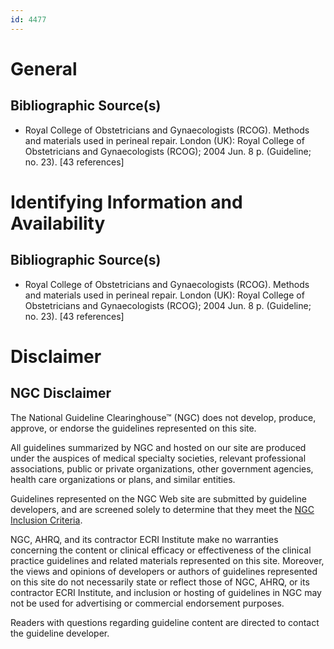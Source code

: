 ```yaml
---
id: 4477
---
```


# General

## Bibliographic Source(s)

- Royal College of Obstetricians and Gynaecologists (RCOG). Methods and materials used in perineal repair. London (UK): Royal College of Obstetricians and Gynaecologists (RCOG); 2004 Jun. 8 p. (Guideline; no. 23). [43 references]

# Identifying Information and Availability

## Bibliographic Source(s)

- Royal College of Obstetricians and Gynaecologists (RCOG). Methods and materials used in perineal repair. London (UK): Royal College of Obstetricians and Gynaecologists (RCOG); 2004 Jun. 8 p. (Guideline; no. 23). [43 references]

# Disclaimer

## NGC Disclaimer

The National Guideline Clearinghouse™ (NGC) does not develop, produce, approve, or endorse the guidelines represented on this site.

All guidelines summarized by NGC and hosted on our site are produced under the auspices of medical specialty societies, relevant professional associations, public or private organizations, other government agencies, health care organizations or plans, and similar entities.

Guidelines represented on the NGC Web site are submitted by guideline developers, and are screened solely to determine that they meet the [NGC Inclusion Criteria](/help-and-about/summaries/inclusion-criteria).

NGC, AHRQ, and its contractor ECRI Institute make no warranties concerning the content or clinical efficacy or effectiveness of the clinical practice guidelines and related materials represented on this site. Moreover, the views and opinions of developers or authors of guidelines represented on this site do not necessarily state or reflect those of NGC, AHRQ, or its contractor ECRI Institute, and inclusion or hosting of guidelines in NGC may not be used for advertising or commercial endorsement purposes.

Readers with questions regarding guideline content are directed to contact the guideline developer.

